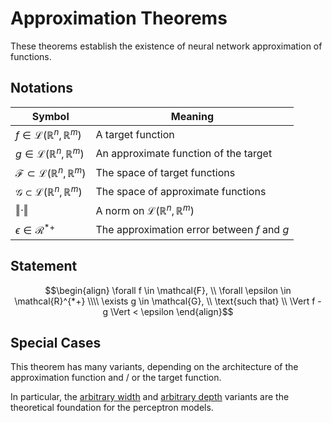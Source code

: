 # Approximation Theorems

These theorems establish the existence of neural network approximation of functions.

## Notations

| Symbol                                                                    | Meaning                                                                           |
| ------------------------------------------------------------------------- | --------------------------------------------------------------------------------- |
| $f \in \mathcal{L}(\mathbb{R}^{n}, \mathbb{R}^{m})$                       | A target function                                                                 |
| $g \in \mathcal{L}(\mathbb{R}^{n}, \mathbb{R}^{m})$                       | An approximate function of the target                                             |
| $\mathcal{F} \subset \mathcal{L}(\mathbb{R}^{n}, \mathbb{R}^{m})$         | The space of target functions                                                     |
| $\mathcal{G} \subset \mathcal{L}(\mathbb{R}^{n}, \mathbb{R}^{m})$         | The space of approximate functions                                                |
| $\Vert \cdot \Vert$                                                       | A norm on $\mathcal{L}(\mathbb{R}^{n}, \mathbb{R}^{m})$                           |
| $\epsilon \in \mathcal{R}^{*+}$                                           | The approximation error between $f$ and $g$                                       |

## Statement

$$\begin{align}
\forall f \in \mathcal{F}, \\ \forall \epsilon \in \mathcal{R}^{*+} \\\\
\exists g \in \mathcal{G}, \\ \text{such that} \\ \Vert f - g \Vert < \epsilon
\end{align}$$

## Special Cases

This theorem has many variants, depending on the architecture of the approximation function and / or the target function.

In particular, the [arbitrary width](arbitrary-width.md) and [arbitrary depth](arbitrary-depth.md) variants are the theoretical foundation for the perceptron models.
